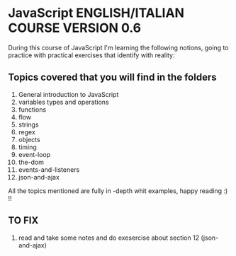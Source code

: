 # JavaScript ENGLISH/ITALIAN COURSE VERSION 0.6

During this course of JavaScript I'm learning the following notions, going to practice with practical exercises that identify with reality:

## Topics covered that you will find in the folders

1.  General introduction to JavaScript
2.  variables types and operations
3.  functions
4.  flow
5.  strings
6.  regex
7.  objects
8.  timing
9.  event-loop
10. the-dom
11. events-and-listeners
12. json-and-ajax

All the topics mentioned are fully in -depth whit examples, happy reading :) !!

## TO FIX

1. read and take some notes and do exesercise about section 12 (json-and-ajax)